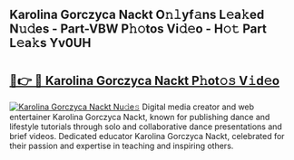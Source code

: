 ## Karolina Gorczyca Nackt O𝚗𝚕yf𝚊ns L𝚎a𝚔ed N𝚞𝚍es - Part-VBW P𝚑𝚘tos Vi𝚍𝚎o - H𝚘𝚝 Part L𝚎a𝚔s Yv0UH

# <h2><a href="http://kf0g5m.oniu.top/?m=Karolina+Gorczyca+Nackt">🔗👉 🔴 Karolina Gorczyca Nackt P𝚑ot𝚘𝚜 V𝚒d𝚎o</a></h2>

[![Karolina Gorczyca Nackt Nu𝚍e𝚜](https://i.imgur.com/0qMVB7G.gif)](http://kf0g5m.oniu.top/?m=Karolina+Gorczyca+Nackt)
Digital media creator and web entertainer Karolina Gorczyca Nackt, known for publishing dance and lifestyle tutorials through solo and collaborative dance presentations and brief videos. Dedicated educator Karolina Gorczyca Nackt, celebrated for their passion and expertise in teaching and inspiring others.  
